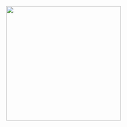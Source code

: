 <p align="center">
<img height="300" src="https://media4.giphy.com/media/sm28tD5PrMqNkv6JyM/giphy.gif?cid=ecf05e47zl7e0qkjw0y3tpbkvg3f32sc24w6gf5rqzfq83hm&rid=giphy.gif&ct=g"> </img>
</p>
